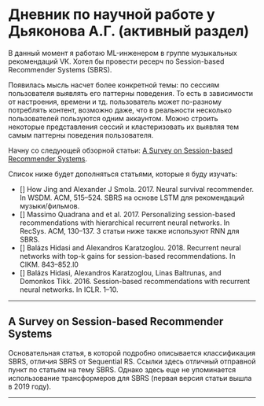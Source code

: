# Дневник по научной работе у Дьяконова А.Г. (активный раздел)

В данный момент я работаю ML-инженером в группе музыкальных рекомендаций VK. Хотел бы провести ресерч по Session-based Recommender Systems (SBRS).

Появилась мысль насчет более конкретной темы: по сессиям пользователя выявлять его паттерны поведения. То есть в зависимости от настроения, времени и тд. пользователь может по-разному потреблять контент, возможно даже, что в реальности несколько пользователей пользуются одним аккаунтом. Можно строить некоторые представления сессий и кластеризовать их выявляя тем самым паттерны поведения пользователя.

Начну со следующей обзорной статьи: [A Survey on Session-based Recommender Systems](https://arxiv.org/pdf/1902.04864.pdf).

Список ниже будет дополняться статьями, которые я буду изучать:
- [] How Jing and Alexander J Smola. 2017. Neural survival recommender. In WSDM. ACM, 515–524. SBRS на основе LSTM для рекомендаций музыки/фильмов.
- [] Massimo Quadrana and et al. 2017. Personalizing session-based recommendations with hierarchical recurrent neural networks. In RecSys. ACM, 130–137. 3 статьи ниже также используют RNN для SBRS.
- [] Balázs Hidasi and Alexandros Karatzoglou. 2018. Recurrent neural networks with top-k gains for session-based recommendations. In CIKM. 843–852.l0
- [] Balázs Hidasi, Alexandros Karatzoglou, Linas Baltrunas, and Domonkos Tikk. 2016. Session-based recommendations with recurrent neural networks. In ICLR. 1–10.

___

## A Survey on Session-based Recommender Systems

Основательная статья, в которой подробно описывается классификация SBRS, отличия SBRS от Sequential RS. Ссылки здесь отличный отправной пункт по статьям на тему SBRS. Однако здесь еще не упоминается использование трансформеров для SBRS (первая версия статьи вышла в 2019 году).

___



